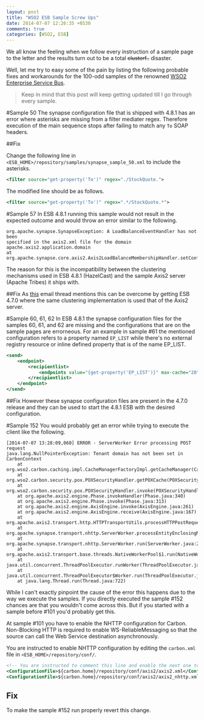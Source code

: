 ```yaml
---
layout: post
title: "WSO2 ESB Sample Screw Ups"
date: 2014-07-07 12:26:35 +0530
comments: true
categories: [WSO2, ESB] 
---
```


We all know the feeling when we follow every instruction of a sample page to the letter and the results turn out to be a total ~~clusterf..~~ disaster. 

Well, let me try to easy some of the pain by listing the following probable fixes and workarounds for the 100-odd samples of the renowned [WSO2 Enterprise Service Bus](http://wso2.com/products/enterprise-service-bus/).

>Keep in mind that this post will keep getting updated till I go through every sample. 

#Sample 50
The synapse configuration file that is shipped with 4.8.1 has an error where asterisks are missing from a filter mediater regex. Therefore execution of the main sequence stops after failing to match any `To` SOAP headers.

##Fix 

Change the following line in `<ESB_HOME>/repository/samples/synapse_sample_50.xml` to include the asterisks.

```xml
<filter source="get-property('To')" regex="./StockQuote.">
```
The modified line should be as follows.

```xml
<filter source="get-property('To')" regex=".*/StockQuote.*">
```

#Sample 57
In ESB 4.8.1 running this sample would not result in the expected outcome and would throw an error similar to the following.

```
org.apache.synapse.SynapseException: A LoadBalanceEventHandler has not been
specified in the axis2.xml file for the domain apache.axis2.application.domain
at
org.apache.synapse.core.axis2.Axis2LoadBalanceMembershipHandler.setConfigurationContext(Axis2LoadBalanceMembershipHandler.java:77)
```

The reason for this is the incompatibility between the clustering mechanisms used in ESB 4.8.1 (HazelCast) and the sample Axis2 server (Apache Tribes) it ships with. 

##Fix
As [this](http://wso2-oxygen-tank.10903.n7.nabble.com/Dev-Running-ESB-sample-57-td89484.html) email thread mentions this can be overcome by getting ESB 4.7.0 where the same clustering implementation is used that of the Axis2 server. 

#Sample 60, 61, 62
In ESB 4.8.1 the synapse configuration files for the samples 60, 61, and 62 are missing and the configurations that are on the sample pages are errorneous. 
For an example in sample #61 the mentioned configuration refers to a property named `EP_LIST` while there's no external registry resource or inline defined property that is of the name EP_LIST. 

```xml
<send>
    <endpoint>
        <recipientlist>
            <endpoints value="{get-property('EP_LIST')}" max-cache="20" />
        </recipientlist>
    </endpoint>
</send>
```

##Fix
However these synapse configuration files are present in the 4.7.0 release and they can be used to start the 4.8.1 ESB with the desired configuration. 

#Sample 152
You would probably get an error while trying to execute the client like the following. 

```
[2014-07-07 13:28:09,060] ERROR - ServerWorker Error processing POST request 
java.lang.NullPointerException: Tenant domain has not been set in CarbonContext
    at org.wso2.carbon.caching.impl.CacheManagerFactoryImpl.getCacheManager(CacheManagerFactoryImpl.java:79)
    at org.wso2.carbon.security.pox.POXSecurityHandler.getPOXCache(POXSecurityHandler.java:383)
    at org.wso2.carbon.security.pox.POXSecurityHandler.invoke(POXSecurityHandler.java:179)
    at org.apache.axis2.engine.Phase.invokeHandler(Phase.java:340)
    at org.apache.axis2.engine.Phase.invoke(Phase.java:313)
    at org.apache.axis2.engine.AxisEngine.invoke(AxisEngine.java:261)
    at org.apache.axis2.engine.AxisEngine.receive(AxisEngine.java:167)
    at org.apache.axis2.transport.http.HTTPTransportUtils.processHTTPPostRequest(HTTPTransportUtils.java:172)
    at org.apache.synapse.transport.nhttp.ServerWorker.processEntityEnclosingMethod(ServerWorker.java:459)
    at org.apache.synapse.transport.nhttp.ServerWorker.run(ServerWorker.java:279)
    at org.apache.axis2.transport.base.threads.NativeWorkerPool$1.run(NativeWorkerPool.java:172)
    at java.util.concurrent.ThreadPoolExecutor.runWorker(ThreadPoolExecutor.java:1110)
    at java.util.concurrent.ThreadPoolExecutor$Worker.run(ThreadPoolExecutor.java:603)
    at java.lang.Thread.run(Thread.java:722)
```

While I can't exactly pinpoint the cause of the error this happens due to the way we execute the samples. If you directly executed the sample #152 chances are that you wouldn't come across this. But if you started with a sample before #101 you'd probably get this. 

At sample #101 you have to enable the NHTTP configuration for Carbon. Non-Blocking HTTP is required to enable WS-ReliableMessaging so that the source can call the Web Service destination asynchronously. 

You are instructed to enable NHTTP configuration by editing the `carbon.xml` file in `<ESB_HOME>/repository/conf/`. 

```xml carbon.xml start:253
<!-- You are instructed to comment this line and enable the next one to enable NHTTP -->
<ConfigurationFile>${carbon.home}/repository/conf/axis2/axis2.xml</ConfigurationFile>                                                                                                                           
<ConfigurationFile>${carbon.home}/repository/conf/axis2/axis2_nhttp.xml</ConfigurationFile>
```

## Fix 
To make the sample #152 run properly revert this change. 
